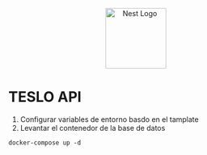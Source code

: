 <p align="center">
  <a href="http://nestjs.com/" target="blank"><img src="https://nestjs.com/img/logo-small.svg" width="120" alt="Nest Logo" /></a>
</p>

# TESLO API 

1. Configurar variables de entorno basdo en el tamplate
2. Levantar el contenedor de la base de datos 
```
docker-compose up -d
```